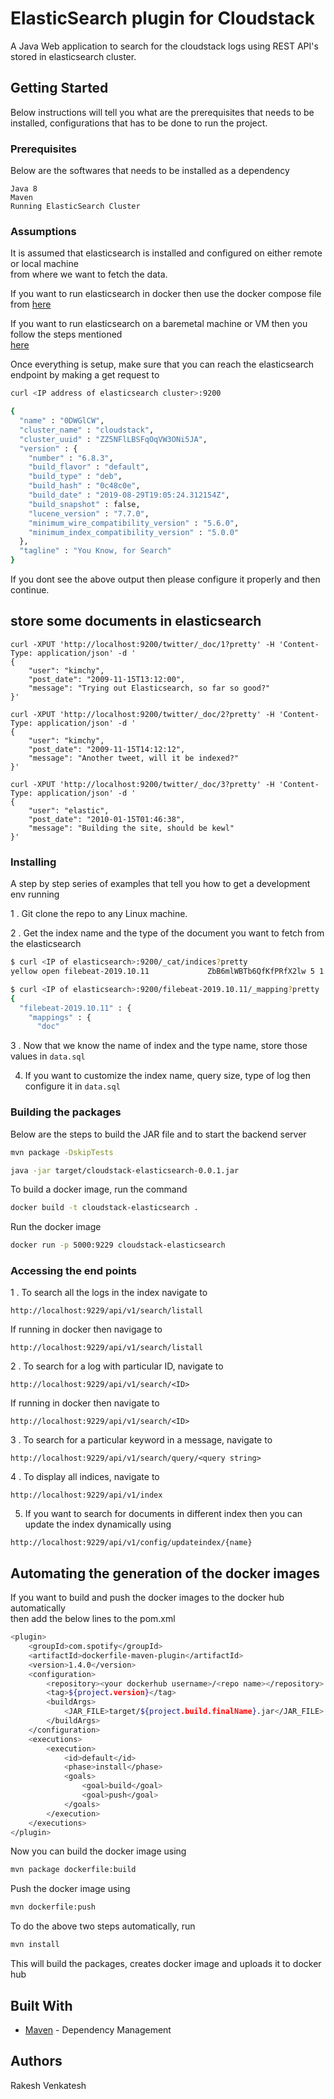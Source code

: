# ElasticSearch plugin for Cloudstack

A Java Web application to search for the cloudstack logs using REST API's stored in elasticsearch cluster.

## Getting Started

Below instructions will tell you what are the prerequisites that
needs to be installed, configurations that has to be done to run the project.

### Prerequisites

Below are the softwares that needs to be installed as a dependency

```
Java 8
Maven
Running ElasticSearch Cluster
```

### Assumptions

It is assumed that elasticsearch is installed and configured on either remote or local machine\
from where we want to fetch the data.

If you want to run elasticsearch in docker then use the docker compose file from [here](https://github.com/ravening/dev_setup/blob/master/elasticsearch/docker-compose.yml)

If you want to run elasticsearch on a baremetal machine or VM then you follow the steps mentioned\
[here](https://www.digitalocean.com/community/tutorials/how-to-install-elasticsearch-logstash-and-kibana-elastic-stack-on-ubuntu-18-04)

Once everything is setup, make sure that you can reach the elasticsearch endpoint by making a get request to

```bash
curl <IP address of elasticsearch cluster>:9200

{
  "name" : "0DWGlCW",
  "cluster_name" : "cloudstack",
  "cluster_uuid" : "ZZ5NFlLBSFqOqVW3ONi5JA",
  "version" : {
    "number" : "6.8.3",
    "build_flavor" : "default",
    "build_type" : "deb",
    "build_hash" : "0c48c0e",
    "build_date" : "2019-08-29T19:05:24.312154Z",
    "build_snapshot" : false,
    "lucene_version" : "7.7.0",
    "minimum_wire_compatibility_version" : "5.6.0",
    "minimum_index_compatibility_version" : "5.0.0"
  },
  "tagline" : "You Know, for Search"
}
```

If you dont see the above output then please configure it properly and then continue.

## store some documents in elasticsearch
```
curl -XPUT 'http://localhost:9200/twitter/_doc/1?pretty' -H 'Content-Type: application/json' -d '
{
    "user": "kimchy",
    "post_date": "2009-11-15T13:12:00",
    "message": "Trying out Elasticsearch, so far so good?"
}'

curl -XPUT 'http://localhost:9200/twitter/_doc/2?pretty' -H 'Content-Type: application/json' -d '
{
    "user": "kimchy",
    "post_date": "2009-11-15T14:12:12",
    "message": "Another tweet, will it be indexed?"
}'

curl -XPUT 'http://localhost:9200/twitter/_doc/3?pretty' -H 'Content-Type: application/json' -d '
{
    "user": "elastic",
    "post_date": "2010-01-15T01:46:38",
    "message": "Building the site, should be kewl"
}'
```

### Installing

A step by step series of examples that tell you how to get a development env running

1 . Git clone the repo to any Linux machine.

2 . Get the index name and the type of the document you want to fetch from the elasticsearch
```bash
$ curl <IP of elasticsearch>:9200/_cat/indices?pretty
yellow open filebeat-2019.10.11             ZbB6mlWBTb6QfKfPRfX2lw 5 1 1737458   0 550.5mb 550.5mb
```

```bash
$ curl <IP of elasticsearch>:9200/filebeat-2019.10.11/_mapping?pretty
{
  "filebeat-2019.10.11" : {
    "mappings" : {
      "doc"
```

3 . Now that we know the name of index and the type name, store those values in ```data.sql```

4. If you want to customize the index name, query size, type of log then configure it in `data.sql`

### Building the packages

Below are the steps to build the JAR file and to start the backend server

```bash
mvn package -DskipTests

java -jar target/cloudstack-elasticsearch-0.0.1.jar
```

To build a docker image, run the command
```bash
docker build -t cloudstack-elasticsearch .
```

Run the docker image
```bash
docker run -p 5000:9229 cloudstack-elasticsearch
```

### Accessing the end points

1 . To search all the logs in the index navigate to
```http request
http://localhost:9229/api/v1/search/listall
```

If running in docker then navigage to
```http request
http://localhost:9229/api/v1/search/listall
```

2 . To search for a log with particular ID, navigate to
```http request
http://localhost:9229/api/v1/search/<ID>
```

If running in docker then navigate to
```http request
http://localhost:9229/api/v1/search/<ID>
```

3 . To search for a particular keyword in a message, navigate to
```http request
http://localhost:9229/api/v1/search/query/<query string>
```

4 . To display all indices, navigate to
```http request
http://localhost:9229/api/v1/index
```

5. If you want to search for documents in different index then you can update the index dynamically using
```
http://localhost:9229/api/v1/config/updateindex/{name}
```

## Automating the generation of the docker images
If you want to build and push the docker images to the docker hub automatically\
then add the below lines to the pom.xml

```bash
<plugin>
	<groupId>com.spotify</groupId>
	<artifactId>dockerfile-maven-plugin</artifactId>
	<version>1.4.0</version>
	<configuration>
		<repository><your dockerhub username>/<repo name></repository>
		<tag>${project.version}</tag>
		<buildArgs>
			<JAR_FILE>target/${project.build.finalName}.jar</JAR_FILE>
		</buildArgs>
	</configuration>
	<executions>
		<execution>
			<id>default</id>
			<phase>install</phase>
			<goals>
				<goal>build</goal>
				<goal>push</goal>
			</goals>
		</execution>
	</executions>
</plugin>
```

Now you can build the docker image using
```bash
mvn package dockerfile:build
```

Push the docker image using
```bash
mvn dockerfile:push
```

To do the above two steps automatically, run
```bash
mvn install
```

This will build the packages, creates docker image and uploads it to docker hub

## Built With

* [Maven](https://maven.apache.org/) - Dependency Management


## Authors
Rakesh Venkatesh
